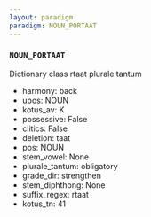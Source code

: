 ```yaml
---
layout: paradigm
paradigm: NOUN_PORTAAT
---
```

### ` NOUN_PORTAAT `

Dictionary class rtaat plurale tantum
* harmony: back
* upos: NOUN
* kotus_av: K
* possessive: False
* clitics: False
* deletion: taat
* pos: NOUN
* stem_vowel: None
* plurale_tantum: obligatory
* grade_dir: strengthen
* stem_diphthong: None
* suffix_regex: rtaat
* kotus_tn: 41
